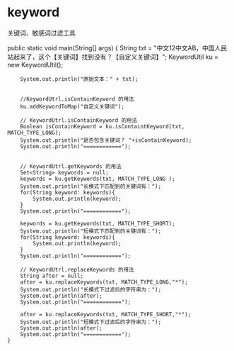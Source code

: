 # keyword
关键词、敏感词过滤工具


public static void main(String[] args) {
		String txt = "中文12中文AB，中国人民站起来了，这个【关键词】找到没有？【自定义关键词】";
		KeywordUtil ku = new KeywordUtil();
		
		System.out.println("原始文本：" + txt);
		
		
		//KeywordUtrl.isContainKeyword 的用法
		ku.addKeywordToMap("自定义关键词");
		
		// KeywordUtrl.isContainKeyword 的用法
		Boolean isContainKeyword = ku.isContaintKeyword(txt, MATCH_TYPE_LONG);
		System.out.println("是否包含关键词？ "+isContainKeyword);
		System.out.println("============");
		
		
		// KeywordUtrl.getKeywords 的用法
		Set<String> keywords = null;
		keywords = ku.getKeywords(txt, MATCH_TYPE_LONG );
		System.out.println("长模式下匹配到的关键词有：");
		for(String keyword: keywords){
			System.out.println(keyword);
		}
		System.out.println("============");
		
		keywords = ku.getKeywords(txt, MATCH_TYPE_SHORT);
		System.out.println("短模式下匹配到的关键词有：");
		for(String keyword: keywords){
			System.out.println(keyword);
		}
		System.out.println("============");
		
		// KeywordUtrl.replaceKeywords 的用法
		String after = null;
		after = ku.replaceKeywords(txt, MATCH_TYPE_LONG,"*");
		System.out.println("长模式下过滤后的字符串为：");
		System.out.println(after);
		System.out.println("============");
		
		after = ku.replaceKeywords(txt, MATCH_TYPE_SHORT,"*");
		System.out.println("短模式下过滤后的字符串为：");
		System.out.println(after);
		System.out.println("============");
	}
